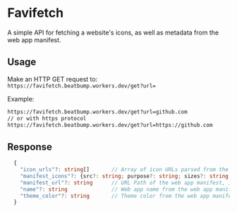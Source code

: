 # Favifetch

A simple API for fetching a website's icons, as well as metadata from the web app manifest.

## Usage

Make an HTTP GET request to: `https://favifetch.beatbump.workers.dev/get?url=`

Example:

```bash
https://favifetch.beatbump.workers.dev/get?url=github.com
// or with https protocol
https://favifetch.beatbump.workers.dev/get?url=https://github.com
```

## Response

```typescript
  {
    "icon_urls"?: string[]       // Array of icon URLs parsed from the HTML
    "manifest_icons"?: {src?: string; purpose?: string; sizes?: string; type?: string}[]   // Array of icons parsed from the webmanifest, if found
    "manifest_url"?: string      // URL Path of the web app manifest, if found
    "name"?: string              // Web app name from the web app manifest
    "theme_color"?: string       // Theme color from the web app manifest
  }
```
